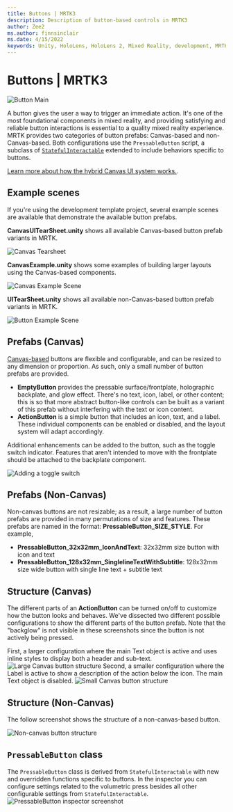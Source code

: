 ```yaml
---
title: Buttons | MRTK3
description: Description of button-based controls in MRTK3
author: Zee2
ms.author: finnsinclair
ms.date: 4/15/2022
keywords: Unity, HoloLens, HoloLens 2, Mixed Reality, development, MRTK, MRTK3, Button, PressableButton
---
```


# Buttons | MRTK3

![Button Main](../../../mrtk3-overview/images/UXBuildingBlocks/MRTK_UX_v3_Button.png)

A button gives the user a way to trigger an immediate action. It's one of the most foundational components in mixed reality, and providing satisfying and reliable button interactions is essential to a quality mixed reality experience. MRTK provides two categories of button prefabs: Canvas-based and non-Canvas-based. Both configurations use the `PressableButton` script, a subclass of [`StatefulInteractable`](../../../mrtk3-overview/architecture/interactables.md) extended to include behaviors specific to buttons.

[Learn more about how the hybrid Canvas UI system works.](../../../mrtk3-uxcore/packages/uxcore/canvas-ui.md).

## Example scenes

If you're using the development template project, several example scenes are available that demonstrate the available button prefabs.

**CanvasUITearSheet.unity** shows all available Canvas-based button prefab variants in MRTK.

![Canvas Tearsheet](../../../mrtk3-overview/images/UXBuildingBlocks/Button/MRTK_Button_CanvasTearsheet.png)

**CanvasExample.unity** shows some examples of building larger layouts using the Canvas-based components.

![Canvas Example Scene](../../../mrtk3-overview/images/UXBuildingBlocks/Button/MRTK_Button_CanvasExample.png)

**UITearSheet.unity** shows all available non-Canvas-based button prefab variants in MRTK.

![Button Example Scene](../../../mrtk3-overview/images/UXBuildingBlocks/Button/MRTK_Button_ExampleScene.png)

## Prefabs (Canvas)

[Canvas-based](../../../mrtk3-uxcore/packages/uxcore/canvas-ui.md) buttons are flexible and configurable, and can be resized to any dimension or proportion. As such, only a small number of button prefabs are provided.

- **EmptyButton** provides the pressable surface/frontplate, holographic backplate, and glow effect. There's no text, icon, label, or other content; this is so that more abstract button-like controls can be built as a variant of this prefab without interfering with the text or icon content.
- **ActionButton** is a simple button that includes an icon, text, and a label. These individual components can be enabled or disabled, and the layout system will adapt accordingly.

Additional enhancements can be added to the button, such as the toggle switch indicator. Features that aren't intended to move with the frontplate should be attached to the backplate component.

![Adding a toggle switch](images/toggle-switch.png)

## Prefabs (Non-Canvas)

Non-canvas buttons are not resizable; as a result, a large number of button prefabs are provided in many permutations of size and features. These prefabs are named in the format: **PressableButton_SIZE_STYLE**. For example,

- **PressableButton_32x32mm_IconAndText**: 32x32mm size button with icon and text
- **PressableButton_128x32mm_SinglelineTextWithSubtitle**: 128x32mm size wide button with single line text + subtitle text

## Structure (Canvas)

The different parts of an **ActionButton** can be turned on/off to customize how the button looks and behaves. We've dissected two different possible configurations to show the different parts of the button prefab. Note that the "backglow" is not visible in these screenshots since the button is not actively being pressed.

First, a larger configuration where the main Text object is active and uses inline styles to display both a header and sub-text.
![Large Canvas button structure](images/big-anatomy.png)
Second, a smaller configuration where the Label is active to show a description of the action below the icon. The main Text object is disabled.
![Small Canvas button structure](images/small-anatomy.png)

## Structure (Non-Canvas)

The follow screenshot shows the structure of a non-canvas-based button.

![Non-canvas button structure](../../../mrtk3-overview/images/UXBuildingBlocks/Button/MRTK_Button_Structure.png)

## `PressableButton` class

The `PressableButton` class is derived from `StatefulInteractable` with new and overridden functions specific to buttons. In the inspector you can configure settings related to the volumetric press besides all other configurable settings from `StatefulInteractable`.
![PressableButton inspector screenshot](../../../mrtk3-overview/images/UXBuildingBlocks/Button/MRTK_PressableButton_Inspector.png)
